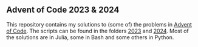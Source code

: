 ## Advent of Code 2023 & 2024
This repository contains my solutions to (some of) the problems in [Advent of Code](https://adventofcode.com/). The scripts can be found in the folders [2023](2023) and [2024](2024). Most of the solutions are in Julia, some in Bash and some others in Python.